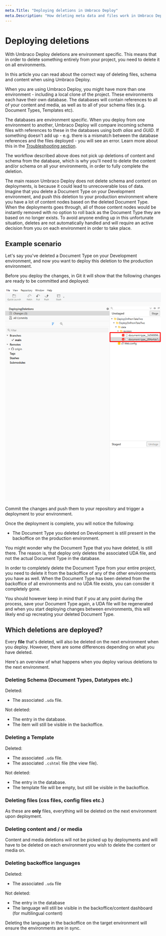 ```yaml
---
meta.Title: "Deploying deletions in Umbraco Deploy"
meta.Description: "How deleting meta data and files work in Umbraco Deploy"
---
```


# Deploying deletions

With Umbraco Deploy deletions are environment specific. This means that in order to delete something entirely from your project, you need to delete it on all environments.

In this article you can read about the correct way of deleting files, schema and content when using Umbraco Deploy.

When you are using Umbraco Deploy, you might have more than one environment - including a local clone of the project. These environments each have their own database. The databases will contain references to all of your content and media, as well as to all of your schema files (e.g. Document Types, Templates etc).

The databases are environment specific. When you deploy from one environment to another, Umbraco Deploy will compare incoming schema files with references to these in the databases using both *alias* and *GUID*. If something doesn't add up - e.g. there is a mismatch between the database references and the files deployed - you will see an error. Learn more about this in the [Troubleshooting section](../troubleshooting.md).

The workflow described above does not pick up deletions of content and schema from the database, which is why you'll need to delete the content and/or schema on all your environments, in order to fully complete the deletion.

The main reason Umbraco Deploy does not delete schema and content on deployments, is because it could lead to unrecoverable loss of data. Imagine that you delete a Document Type on your Development environment, and push this deletion to your production environment where you have a lot of content nodes based on the deleted Document Type. When the deployments goes through, all of those content nodes would be instantly removed with no option to roll back as the Document Type they are based on no longer exists. To avoid anyone ending up in this unfortunate situation, deletes are not automatically handled and will require an active decision from you on each environment in order to take place.

## Example scenario

Let's say you've deleted a Document Type on your Development environment, and now you want to deploy this deletion to the production environment.

Before you deploy the changes, in Git it will show that the following changes are ready to be committed and deployed:

![Changes ready for deployment](images/deletions-of-doctype2.png)

Commit the changes and push them to your repository and trigger a deployment to your environment.

Once the deployment is complete, you will notice the following:

* The Document Type you deleted on Development is still present in the backoffice on the production environment.

You might wonder why the Document Type that you have deleted, is still there. The reason is, that deploy only deletes the associated UDA file, and not the actual Document Type in the database.

In order to completely delete the Document Type from your entire project, you need to delete it from the backoffice of any of the other environments you have as well. When the Document Type has been deleted from the backoffice of all environments and no UDA file exists, you can consider it completely gone.

You should however keep in mind that if you at any point during the process, save your Document Type again, a UDA file will be regenerated and when you start deploying changes between environments, this will likely end up recreating your deleted Document Type.

## Which deletions are deployed?

Every **file** that's deleted, will also be deleted on the next environment when you deploy. However, there are some differences depending on what you have deleted.

Here's an overview of what happens when you deploy various deletions to the next environment.

### Deleting Schema (Document Types, Datatypes etc.)

Deleted:
* The associated `.uda` file.

Not deleted:
* The entry in the database.
* The item will still be visible in the backoffice.

### Deleting a Template

Deleted:
* The associated `.uda` file.
* The associated `.cshtml` file (the view file).

Not deleted:
* The entry in the database.
* The template file will be empty, but still be visible in the backoffice.

### Deleting files (css files, config files etc.)

As these are **only** files, everything will be deleted on the next environment upon deployment.

### Deleting content and / or media

Content and media deletions will not be picked up by deployments and will have to be deleted on each environment you wish to delete the content or media on.

### Deleting backoffice languages

Deleted:
* The associated `.uda` file

Not deleted:
* The entry in the database
* The language will still be visible in the backoffice/content dashboard (for multilingual content)

Deleting the language in the backoffice on the target environment will ensure the environments are in sync.
